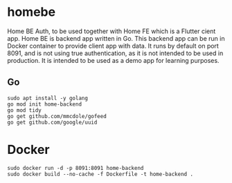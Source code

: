 # homebe
Home BE Auth, to be used together with Home FE which is a Flutter cient app. Home BE is backend app written in Go. This backend app can be run in Docker container to provide client app with data. It runs by default on port 8091, and is not using true authentication, as it is not intended to be used in production. It is intended to be used as a demo app for learning purposes.


## Go
```
sudo apt install -y golang
go mod init home-backend
go mod tidy
go get github.com/mmcdole/gofeed
go get github.com/google/uuid
```

# Docker
```
sudo docker run -d -p 8091:8091 home-backend
sudo docker build --no-cache -f Dockerfile -t home-backend .
```
